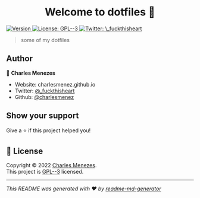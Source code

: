 <h1 align="center">Welcome to dotfiles 👋</h1>
<p>
  <a href="https://www.npmjs.com/package/dotfiles" target="_blank">
    <img alt="Version" src="https://img.shields.io/npm/v/dotfiles.svg">
  </a>
  <a href="https://www.gnu.org/licenses/gpl-3.0.pt-br.html" target="_blank">
    <img alt="License: GPL--3" src="https://img.shields.io/badge/License-GPL--3-yellow.svg" />
  </a>
  <a href="https://twitter.com/\_fuckthisheart" target="_blank">
    <img alt="Twitter: \_fuckthisheart" src="https://img.shields.io/twitter/follow/\_fuckthisheart.svg?style=social" />
  </a>
</p>

> some of my dotfiles

## Author

👤 **Charles Menezes**

* Website: charlesmenez.github.io
* Twitter: [@\_fuckthisheart](https://twitter.com/\_fuckthisheart)
* Github: [@charlesmenez](https://github.com/charlesmenez)

## Show your support

Give a ⭐️ if this project helped you!

## 📝 License

Copyright © 2022 [Charles Menezes](https://github.com/charlesmenez).<br />
This project is [GPL--3](https://www.gnu.org/licenses/gpl-3.0.pt-br.html) licensed.

***
_This README was generated with ❤️ by [readme-md-generator](https://github.com/kefranabg/readme-md-generator)_